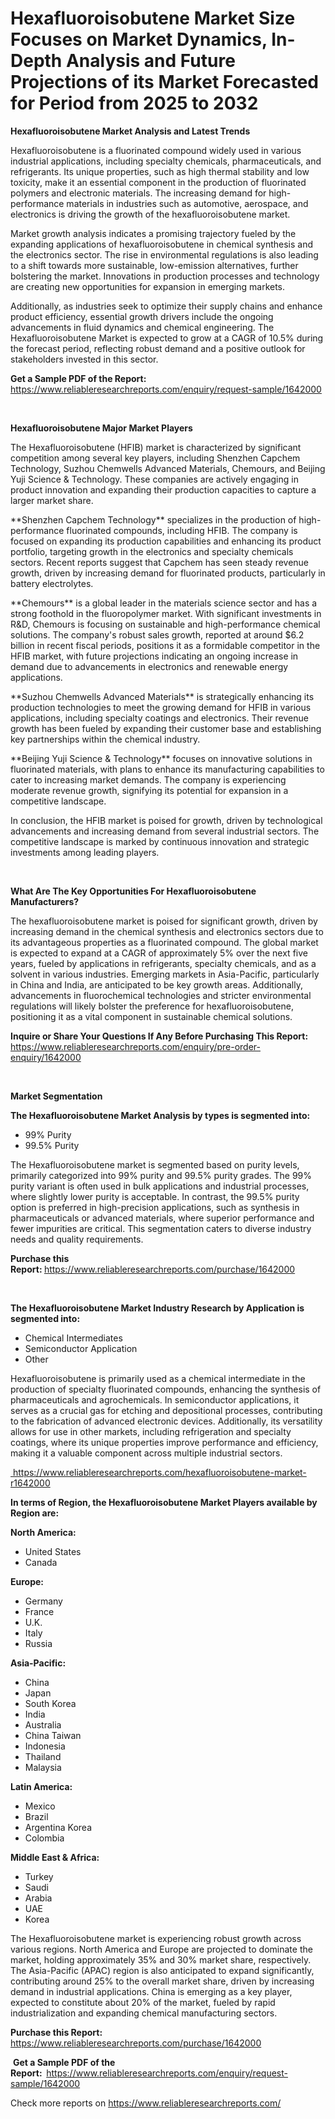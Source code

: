 <p><h1>Hexafluoroisobutene Market Size Focuses on Market Dynamics, In-Depth Analysis and Future Projections of its Market Forecasted for Period from 2025 to 2032</h1></p><p><strong>Hexafluoroisobutene Market Analysis and Latest Trends</strong></p>
<p><p>Hexafluoroisobutene is a fluorinated compound widely used in various industrial applications, including specialty chemicals, pharmaceuticals, and refrigerants. Its unique properties, such as high thermal stability and low toxicity, make it an essential component in the production of fluorinated polymers and electronic materials. The increasing demand for high-performance materials in industries such as automotive, aerospace, and electronics is driving the growth of the hexafluoroisobutene market.</p><p>Market growth analysis indicates a promising trajectory fueled by the expanding applications of hexafluoroisobutene in chemical synthesis and the electronics sector. The rise in environmental regulations is also leading to a shift towards more sustainable, low-emission alternatives, further bolstering the market. Innovations in production processes and technology are creating new opportunities for expansion in emerging markets.</p><p>Additionally, as industries seek to optimize their supply chains and enhance product efficiency, essential growth drivers include the ongoing advancements in fluid dynamics and chemical engineering. The Hexafluoroisobutene Market is expected to grow at a CAGR of 10.5% during the forecast period, reflecting robust demand and a positive outlook for stakeholders invested in this sector.</p></p>
<p><strong>Get a Sample PDF of the Report:&nbsp;</strong> <a href="https://www.reliableresearchreports.com/enquiry/request-sample/1642000?utm_campaign=2745&utm_medium=2&utm_source=Github&utm_content=ia&utm_term=02042025&utm_id=hexafluoroisobutene">https://www.reliableresearchreports.com/enquiry/request-sample/1642000</a></p>
<p>&nbsp;</p>
<p><strong>Hexafluoroisobutene Major Market Players</strong></p>
<p><p>The Hexafluoroisobutene (HFIB) market is characterized by significant competition among several key players, including Shenzhen Capchem Technology, Suzhou Chemwells Advanced Materials, Chemours, and Beijing Yuji Science & Technology. These companies are actively engaging in product innovation and expanding their production capacities to capture a larger market share.</p><p>**Shenzhen Capchem Technology** specializes in the production of high-performance fluorinated compounds, including HFIB. The company is focused on expanding its production capabilities and enhancing its product portfolio, targeting growth in the electronics and specialty chemicals sectors. Recent reports suggest that Capchem has seen steady revenue growth, driven by increasing demand for fluorinated products, particularly in battery electrolytes.</p><p>**Chemours** is a global leader in the materials science sector and has a strong foothold in the fluoropolymer market. With significant investments in R&D, Chemours is focusing on sustainable and high-performance chemical solutions. The company's robust sales growth, reported at around $6.2 billion in recent fiscal periods, positions it as a formidable competitor in the HFIB market, with future projections indicating an ongoing increase in demand due to advancements in electronics and renewable energy applications.</p><p>**Suzhou Chemwells Advanced Materials** is strategically enhancing its production technologies to meet the growing demand for HFIB in various applications, including specialty coatings and electronics. Their revenue growth has been fueled by expanding their customer base and establishing key partnerships within the chemical industry.</p><p>**Beijing Yuji Science & Technology** focuses on innovative solutions in fluorinated materials, with plans to enhance its manufacturing capabilities to cater to increasing market demands. The company is experiencing moderate revenue growth, signifying its potential for expansion in a competitive landscape.</p><p>In conclusion, the HFIB market is poised for growth, driven by technological advancements and increasing demand from several industrial sectors. The competitive landscape is marked by continuous innovation and strategic investments among leading players.</p></p>
<p>&nbsp;</p>
<p><strong>What Are The Key Opportunities For Hexafluoroisobutene Manufacturers?</strong></p>
<p><p>The hexafluoroisobutene market is poised for significant growth, driven by increasing demand in the chemical synthesis and electronics sectors due to its advantageous properties as a fluorinated compound. The global market is expected to expand at a CAGR of approximately 5% over the next five years, fueled by applications in refrigerants, specialty chemicals, and as a solvent in various industries. Emerging markets in Asia-Pacific, particularly in China and India, are anticipated to be key growth areas. Additionally, advancements in fluorochemical technologies and stricter environmental regulations will likely bolster the preference for hexafluoroisobutene, positioning it as a vital component in sustainable chemical solutions.</p></p>
<p><strong>Inquire or Share Your Questions If Any Before Purchasing This Report:</strong> <a href="https://www.reliableresearchreports.com/enquiry/pre-order-enquiry/1642000?utm_campaign=2745&utm_medium=2&utm_source=Github&utm_content=ia&utm_term=02042025&utm_id=hexafluoroisobutene">https://www.reliableresearchreports.com/enquiry/pre-order-enquiry/1642000</a></p>
<p>&nbsp;</p>
<p><strong>Market Segmentation</strong></p>
<p><strong>The Hexafluoroisobutene Market Analysis by types is segmented into:</strong></p>
<p><ul><li>99% Purity</li><li>99.5% Purity</li></ul></p>
<p><p>The Hexafluoroisobutene market is segmented based on purity levels, primarily categorized into 99% purity and 99.5% purity grades. The 99% purity variant is often used in bulk applications and industrial processes, where slightly lower purity is acceptable. In contrast, the 99.5% purity option is preferred in high-precision applications, such as synthesis in pharmaceuticals or advanced materials, where superior performance and fewer impurities are critical. This segmentation caters to diverse industry needs and quality requirements.</p></p>
<p><strong>Purchase this Report:&nbsp;</strong><a href="https://www.reliableresearchreports.com/purchase/1642000?utm_campaign=2745&utm_medium=2&utm_source=Github&utm_content=ia&utm_term=02042025&utm_id=hexafluoroisobutene">https://www.reliableresearchreports.com/purchase/1642000</a></p>
<p>&nbsp;</p>
<p><strong>The Hexafluoroisobutene Market Industry Research by Application is segmented into:</strong></p>
<p><ul><li>Chemical Intermediates</li><li>Semiconductor Application</li><li>Other</li></ul></p>
<p><p>Hexafluoroisobutene is primarily used as a chemical intermediate in the production of specialty fluorinated compounds, enhancing the synthesis of pharmaceuticals and agrochemicals. In semiconductor applications, it serves as a crucial gas for etching and depositional processes, contributing to the fabrication of advanced electronic devices. Additionally, its versatility allows for use in other markets, including refrigeration and specialty coatings, where its unique properties improve performance and efficiency, making it a valuable component across multiple industrial sectors.</p></p>
<p><a href="https://www.reliableresearchreports.com/hexafluoroisobutene-market-r1642000?utm_campaign=2745&utm_medium=2&utm_source=Github&utm_content=ia&utm_term=02042025&utm_id=hexafluoroisobutene">&nbsp;https://www.reliableresearchreports.com/hexafluoroisobutene-market-r1642000</a></p>
<p><strong>In terms of Region, the Hexafluoroisobutene Market Players available by Region are:</strong></p>
<p>
    <p> <strong> North America: </strong>
        <ul>
            <li>United States</li>
            <li>Canada</li>
        </ul>
        </p> 
    <p> <strong> Europe: </strong>
        <ul>
            <li>Germany</li>
            <li>France</li>
            <li>U.K.</li>
            <li>Italy</li>
            <li>Russia</li>
        </ul>
        </p> 
    <p> <strong> Asia-Pacific: </strong>
        <ul>
            <li>China</li>
            <li>Japan</li>
            <li>South Korea</li>
            <li>India</li>
            <li>Australia</li>
            <li>China Taiwan</li>
            <li>Indonesia</li>
            <li>Thailand</li>
            <li>Malaysia</li>
        </ul>
        </p> 
    <p> <strong> Latin America: </strong>
        <ul>
            <li>Mexico</li>
            <li>Brazil</li>
            <li>Argentina Korea</li>
            <li>Colombia</li>
        </ul>
        </p> 
    <p> <strong> Middle East & Africa: </strong>
        <ul>
            <li>Turkey</li>
            <li>Saudi</li>
            <li>Arabia</li>
            <li>UAE</li>
            <li>Korea</li>
        </ul>
    </p>
    </p>
<p><p>The Hexafluoroisobutene market is experiencing robust growth across various regions. North America and Europe are projected to dominate the market, holding approximately 35% and 30% market share, respectively. The Asia-Pacific (APAC) region is also anticipated to expand significantly, contributing around 25% to the overall market share, driven by increasing demand in industrial applications. China is emerging as a key player, expected to constitute about 20% of the market, fueled by rapid industrialization and expanding chemical manufacturing sectors.</p></p>
<p><strong>Purchase this Report: </strong><a href="https://www.reliableresearchreports.com/purchase/1642000?utm_campaign=2745&utm_medium=2&utm_source=Github&utm_content=ia&utm_term=02042025&utm_id=hexafluoroisobutene">https://www.reliableresearchreports.com/purchase/1642000</a></p>
<p>&nbsp;<strong>Get a Sample PDF of the Report:&nbsp;&nbsp;</strong><a href="https://www.reliableresearchreports.com/enquiry/request-sample/1642000?utm_campaign=2745&utm_medium=2&utm_source=Github&utm_content=ia&utm_term=02042025&utm_id=hexafluoroisobutene">https://www.reliableresearchreports.com/enquiry/request-sample/1642000</a></p>
<p><strong></strong></p>
<p>Check more reports on <a href="https://www.reliableresearchreports.com/?utm_campaign=2745&utm_medium=2&utm_source=Github&utm_content=ia&utm_term=02042025&utm_id=hexafluoroisobutene">https://www.reliableresearchreports.com/</a></p>